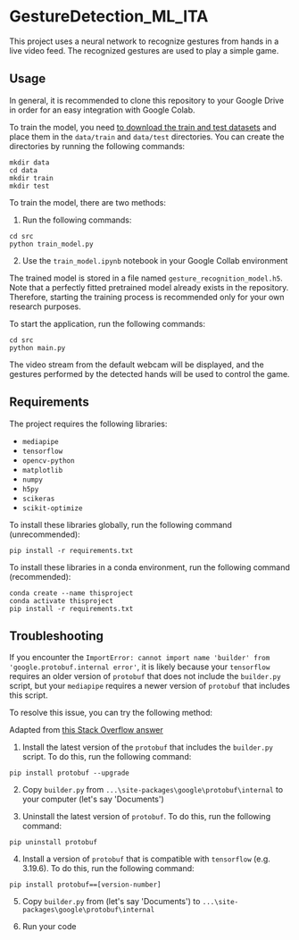 # GestureDetection_ML_ITA

This project uses a neural network to recognize gestures from hands in a live video feed. The recognized gestures are used to play a simple game.

## Usage

In general, it is recommended to clone this repository to your Google Drive in order for an easy integration with Google Colab.

To train the model, you need [to download the train and test datasets](https://dhbwstg-my.sharepoint.com/:f:/g/personal/inf20111_lehre_dhbw-stuttgart_de/EkzpxgUaZn9FhQzTylc5D-8B0XFuU4BwawXWmELFV0OezA?e=uR1XDG) and place them in the `data/train` and `data/test` directories. You can create the directories by running the following commands:

```
mkdir data
cd data
mkdir train
mkdir test
```

To train the model, there are two methods:

1. Run the following commands:

```
cd src
python train_model.py
```

2. Use the `train_model.ipynb` notebook in your Google Collab environment

The trained model is stored in a file named `gesture_recognition_model.h5`.
Note that a perfectly fitted pretrained model already exists in the repository.
Therefore, starting the training process is recommended only for your own research purposes.

To start the application, run the following commands:

```
cd src
python main.py
```

The video stream from the default webcam will be displayed, and the gestures performed by the detected hands will be used to control the game.

## Requirements

The project requires the following libraries:

- `mediapipe`
- `tensorflow`
- `opencv-python`
- `matplotlib`
- `numpy`
- `h5py`
- `scikeras`
- `scikit-optimize`

To install these libraries globally, run the following command (unrecommended):

```
pip install -r requirements.txt
```

To install these libraries in a conda environment, run the following command (recommended):

```
conda create --name thisproject
conda activate thisproject 
pip install -r requirements.txt
```

## Troubleshooting

If you encounter the `ImportError: cannot import name 'builder' from 'google.protobuf.internal error'`, it is likely because your `tensorflow` requires an older version of `protobuf` that does not include the `builder.py` script, but your `mediapipe` requires a newer version of `protobuf` that includes this script.

To resolve this issue, you can try the following method:

Adapted from [this Stack Overflow answer](https://stackoverflow.com/questions/71759248/importerror-cannot-import-name-builder-from-google-protobuf-internal)

1. Install the latest version of the `protobuf` that includes the `builder.py` script. To do this, run the following command:

```
pip install protobuf --upgrade
```

2. Copy `builder.py` from `...\site-packages\google\protobuf\internal` to your computer (let's say 'Documents')

3. Uninstall the latest version of `protobuf`. To do this, run the following command:

```
pip uninstall protobuf
```

4. Install a version of `protobuf` that is compatible with `tensorflow` (e.g. 3.19.6). To do this, run the following command:

```
pip install protobuf==[version-number]
```

5. Copy `builder.py` from (let's say 'Documents') to `...\site-packages\google\protobuf\internal`

6. Run your code
